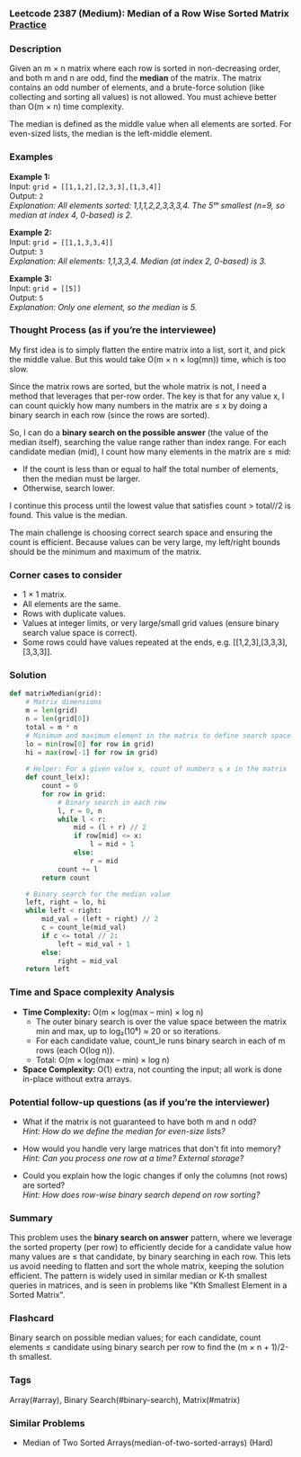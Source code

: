 ### Leetcode 2387 (Medium): Median of a Row Wise Sorted Matrix [Practice](https://leetcode.com/problems/median-of-a-row-wise-sorted-matrix)

### Description  
Given an m × n matrix where each row is sorted in non-decreasing order, and both m and n are odd, find the **median** of the matrix. The matrix contains an odd number of elements, and a brute-force solution (like collecting and sorting all values) is not allowed. You must achieve better than O(m × n) time complexity.

The median is defined as the middle value when all elements are sorted. For even-sized lists, the median is the left-middle element.

### Examples  

**Example 1:**  
Input: `grid = [[1,1,2],[2,3,3],[1,3,4]]`  
Output: `2`  
*Explanation: All elements sorted: 1,1,1,2,2,3,3,3,4. The 5ᵗʰ smallest (n=9, so median at index 4, 0-based) is 2.*

**Example 2:**  
Input: `grid = [[1,1,3,3,4]]`  
Output: `3`  
*Explanation: All elements: 1,1,3,3,4. Median (at index 2, 0-based) is 3.*

**Example 3:**  
Input: `grid = [[5]]`  
Output: `5`  
*Explanation: Only one element, so the median is 5.*

### Thought Process (as if you’re the interviewee)  
My first idea is to simply flatten the entire matrix into a list, sort it, and pick the middle value. But this would take O(m × n × log(mn)) time, which is too slow.

Since the matrix rows are sorted, but the whole matrix is not, I need a method that leverages that per-row order. The key is that for any value x, I can count quickly how many numbers in the matrix are ≤ x by doing a binary search in each row (since the rows are sorted).

So, I can do a **binary search on the possible answer** (the value of the median itself), searching the value range rather than index range. For each candidate median (mid), I count how many elements in the matrix are ≤ mid:

- If the count is less than or equal to half the total number of elements, then the median must be larger.
- Otherwise, search lower.

I continue this process until the lowest value that satisfies count > total//2 is found. This value is the median.

The main challenge is choosing correct search space and ensuring the count is efficient. Because values can be very large, my left/right bounds should be the minimum and maximum of the matrix.

### Corner cases to consider  
- 1 × 1 matrix.
- All elements are the same.
- Rows with duplicate values.
- Values at integer limits, or very large/small grid values (ensure binary search value space is correct).
- Some rows could have values repeated at the ends, e.g. [[1,2,3],[3,3,3],[3,3,3]].

### Solution

```python
def matrixMedian(grid):
    # Matrix dimensions
    m = len(grid)
    n = len(grid[0])
    total = m * n
    # Minimum and maximum element in the matrix to define search space
    lo = min(row[0] for row in grid)
    hi = max(row[-1] for row in grid)
    
    # Helper: For a given value x, count of numbers ≤ x in the matrix
    def count_le(x):
        count = 0
        for row in grid:
            # Binary search in each row
            l, r = 0, n
            while l < r:
                mid = (l + r) // 2
                if row[mid] <= x:
                    l = mid + 1
                else:
                    r = mid
            count += l
        return count

    # Binary search for the median value
    left, right = lo, hi
    while left < right:
        mid_val = (left + right) // 2
        c = count_le(mid_val)
        if c <= total // 2:
            left = mid_val + 1
        else:
            right = mid_val
    return left
```

### Time and Space complexity Analysis  

- **Time Complexity:** O(m × log(max – min) × log n)
    - The outer binary search is over the value space between the matrix min and max, up to log₂(10⁶) ≈ 20 or so iterations.
    - For each candidate value, count_le runs binary search in each of m rows (each O(log n)).
    - Total: O(m × log(max – min) × log n)
- **Space Complexity:** O(1) extra, not counting the input; all work is done in-place without extra arrays.

### Potential follow-up questions (as if you’re the interviewer)  

- What if the matrix is not guaranteed to have both m and n odd?  
  *Hint: How do we define the median for even-size lists?*

- How would you handle very large matrices that don't fit into memory?  
  *Hint: Can you process one row at a time? External storage?*

- Could you explain how the logic changes if only the columns (not rows) are sorted?  
  *Hint: How does row-wise binary search depend on row sorting?*


### Summary
This problem uses the **binary search on answer** pattern, where we leverage the sorted property (per row) to efficiently decide for a candidate value how many values are ≤ that candidate, by binary searching in each row. This lets us avoid needing to flatten and sort the whole matrix, keeping the solution efficient. The pattern is widely used in similar median or K-th smallest queries in matrices, and is seen in problems like "Kth Smallest Element in a Sorted Matrix".


### Flashcard
Binary search on possible median values; for each candidate, count elements ≤ candidate using binary search per row to find the (m × n + 1)/2-th smallest.

### Tags
Array(#array), Binary Search(#binary-search), Matrix(#matrix)

### Similar Problems
- Median of Two Sorted Arrays(median-of-two-sorted-arrays) (Hard)
